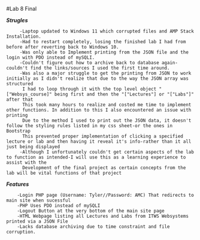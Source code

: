 #Lab 8 Final

***Strugles***

         -Laptop updated to Windows 11 which corrupted files and AMP Stack Installation.
         -Had to restart completely, losing the finished lab I had from before after reverting back to Windows 10.
         -Was only able to Implement printing from the JSON file and the login with PDO instead of mySQLI.
         -Couldn't figure out how to archive back to database again-couldn't find the links/sources I used the first time around.
         -Was also a major struggle to get the printing from JSON to work initially as I didn't realize that due to the way the JSON array was structured
          I had to loop through it with the top level object "["Websys_course]" being first and then the "["Lectures"] or "["Labs"]" after that
          This took many hours to realize and costed me time to implement other functions. In addition to this I also encountered an issue with printing
          Due to the method I used to print out the JSON data, it doesn't follow the styling rules listed in my css sheet-or the ones in Bootstrap
          This prevented proper implementation of clicking a specified lecture or lab and then having it reveal it's info-rather than it all just being displayed
         -Although I unfortunately couldn't get certain aspects of the lab to function as intended-I will use this as a learning experience to assist with the
          Development of the final project as certain concepts from the lab will be vital functions of that project
          


***Features***

        -Login PHP page (Username: Tyler//Password: AMC) That redirects to main site when sucessful
        -PHP Uses PDO instead of mySQLI
        -Logout Button at the very bottom of the main site page
        -HTML Webpage listing all Lectures and Labs from ITWS Websystems printed via a JSON File
        -Lacks database archiving due to time constraint and file corruption.
